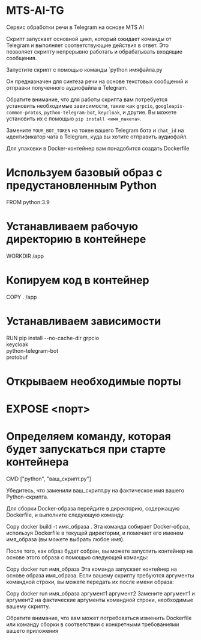 # MTS-AI-TG
Сервис обработки речи в Telegram на основе MTS AI



Скрипт запускает основной цикл, который ожидает команды от Telegram и выполняет соответствующие действия в ответ. Это позволяет скрипту непрерывно работать и обрабатывать входящие сообщения.

Запустите скрипт с помощью команды `python имяфайла.py 

Он предназначен для синтеза речи на основе текстовых сообщений и отправки полученного аудиофайла в Telegram. 

Обратите внимание, что для работы скрипта вам потребуется установить необходимые зависимости, такие как `grpcio`, `googleapis-common-protos`, `python-telegram-bot`, `keycloak`, и другие. Вы можете установить их с помощью `pip install <имя_пакета>`.

Замените `YOUR_BOT_TOKEN` на токен вашего Telegram бота и `chat_id` на идентификатор чата в Telegram, куда вы хотите отправить аудиофайл.

Для упаковки в Docker-контейнер вам понадобится создать Dockerfile

# Используем базовый образ с предустановленным Python
FROM python:3.9

# Устанавливаем рабочую директорию в контейнере
WORKDIR /app

# Копируем код в контейнер
COPY . /app

# Устанавливаем зависимости
RUN pip install --no-cache-dir grpcio \
    keycloak \
    python-telegram-bot \
    protobuf

# Открываем необходимые порты
# EXPOSE <порт>

# Определяем команду, которая будет запускаться при старте контейнера
CMD ["python", "ваш_скрипт.py"]

Убедитесь, что заменили ваш_скрипт.py на фактическое имя вашего Python-скрипта.

Для сборки Docker-образа перейдите в директорию, содержащую Dockerfile, и выполните следующую команду:

Copy
docker build -t имя_образа .
Эта команда собирает Docker-образ, используя Dockerfile в текущей директории, и помечает его именем имя_образа (вы можете выбрать любое имя).

После того, как образ будет собран, вы можете запустить контейнер на основе этого образа с помощью следующей команды:

Copy
docker run имя_образа
Эта команда запускает контейнер на основе образа имя_образа. Если вашему скрипту требуются аргументы командной строки, вы можете передать их после имени образа:

Copy
docker run имя_образа аргумент1 аргумент2
Замените аргумент1 и аргумент2 на фактические аргументы командной строки, необходимые вашему скрипту.

Обратите внимание, что вам может потребоваться изменить Dockerfile или команду сборки в соответствии с конкретными требованиями вашего приложения
